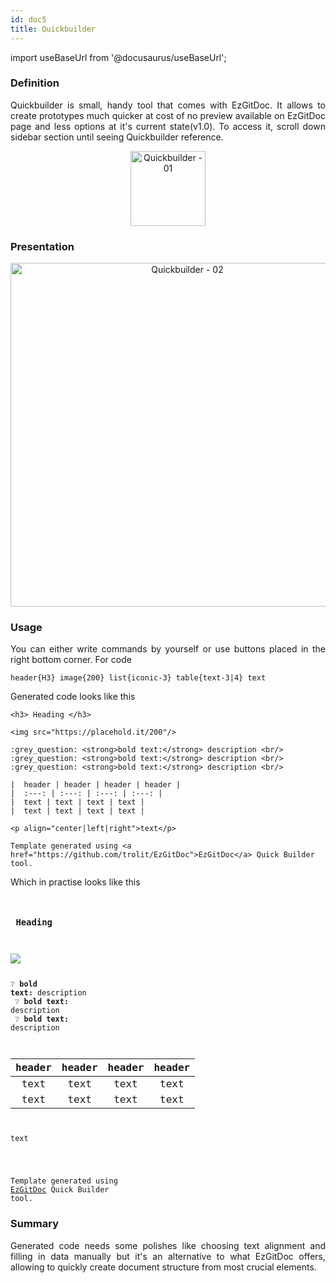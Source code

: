 ```yaml
---
id: doc5
title: Quickbuilder
---
```


import useBaseUrl from '@docusaurus/useBaseUrl';

### Definition 

<p align="justify">
Quickbuilder is small, handy tool that comes with EzGitDoc. It allows to create prototypes much quicker at cost of no preview available on EzGitDoc page and less options at it's current state(v1.0). To access it, scroll down sidebar section until seeing Quickbuilder reference. 
</p>

<p align="center">
<img src={useBaseUrl('img/quickBuilder/1.png')} alt="Quickbuilder - 01" height="120px"/>
</p>

### Presentation

<p align="center">
<img src={useBaseUrl('img/quickBuilder/2.png')} alt="Quickbuilder - 02" width="550px"/>
</p>

### Usage 

<p align="justify">
You can either write commands by yourself or use buttons placed in the right bottom corner. For code
</p>

```
header{H3} image{200} list{iconic-3} table{text-3|4} text
```

<p align="justify">
Generated code looks like this
</p>

```git
<h3> Heading </h3>

<img src="https://placehold.it/200"/>

:grey_question: <strong>bold text:</strong> description <br/>
:grey_question: <strong>bold text:</strong> description <br/>
:grey_question: <strong>bold text:</strong> description <br/>

|  header | header | header | header |
|  :---: | :---: | :---: | :---: |
|  text | text | text | text |
|  text | text | text | text |

<p align="center|left|right">text</p>

Template generated using <a href="https://github.com/trolit/EzGitDoc">EzGitDoc</a> Quick Builder tool.
```

<p align="justify">
Which in practise looks like this
</p>

<code>
<h3> Heading </h3>

<img src="https://placehold.it/200"/>

:grey_question: <strong>bold text:</strong> description <br/>
:grey_question: <strong>bold text:</strong> description <br/>
:grey_question: <strong>bold text:</strong> description <br/>

|  header | header | header | header |
|  :---: | :---: | :---: | :---: |
|  text | text | text | text |
|  text | text | text | text |

<p align="center|left|right">text</p>

Template generated using <a href="https://github.com/trolit/EzGitDoc">EzGitDoc</a> Quick Builder tool.
</code>

### Summary

<p align="justify">
Generated code needs some polishes like choosing text alignment and filling in data manually but it's an alternative to what EzGitDoc offers, allowing to quickly create document structure from most crucial elements.
</p>